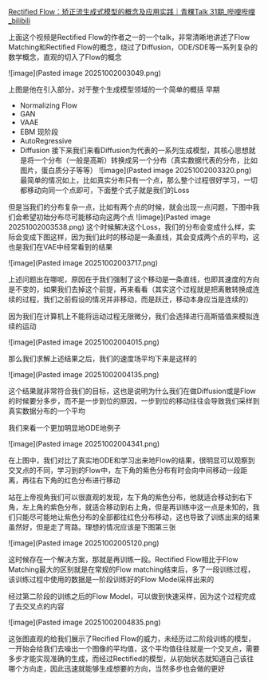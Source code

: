[Rectified Flow：矫正流生成式模型的概念及应用实践｜青稞Talk 31期_哔哩哔哩_bilibili](https://www.bilibili.com/video/BV1pqHezrED5/?spm_id_from=333.1387.favlist.content.click) 

上面这个视频是Rectified Flow的作者之一的一个talk，非常清晰地讲述了Flow Matching和Rectified Flow的概念，绕过了Diffusion，ODE/SDE等一系列复杂的数学概念，直观的切入了Flow的概念

![image](Pasted image 20251002003049.png)

上图是他在引入部分，对于整个生成模型领域的一个简单的概括
早期
- Normalizing Flow
- GAN
- VAAE
- EBM
现阶段
- AutoRegressive
- Diffusion
接下来我们来看Diffusion为代表的一系列生成模型，其核心思想就是将一个分布（一般是高斯）转换成另一个分布（真实数据代表的分布，比如图片，蛋白质分子等等）
![image](Pasted image 20251002003320.png)
最简单的情况如上，比如真实分布只有一个点，那么整个过程很好学习，一切都移动向同一个点即可，下面整个式子就是我们的Loss

但是当我们的分布复杂一点，比如有两个点的时候，就会出现一点问题，下图中我们会希望初始分布尽可能移动向这两个点
![image](Pasted image 20251002003538.png)
这个时候解决这个Loss，我们的分布会变成什么样，实际会变成下图这样，因为我们此时的移动是一条直线，其会变成两个点的平均，这也是我们在VAE中经常看到的结果

![image](Pasted image 20251002003717.png)      

上述问题出在哪呢，原因在于我们强制了这个移动是一条直线，也即其速度的方向是不变的，如果我们去掉这个前提，再来看看（其实这个过程就是把离散转换成连续的过程，我们之前假设的情况并非移动，而是跃迁，移动本身应当是连续的）

因为我们在计算机上不能将运动过程无限微分，我们会选择进行高斯插值来模拟连续的运动

![image](Pasted image 20251002004015.png)

那么我们求解上述结果之后，我们的速度场平均下来是这样的

![image](Pasted image 20251002004135.png)

这个结果就非常符合我们的目标，这也是说明为什么我们在做Diffusion或是Flow的时候要分多步，而不是一步到位的原因，一步到位的移动往往会导致我们采样到真实数据分布的一个平均

我们来看一个更加明显地ODE地例子

![image](Pasted image 20251002004341.png)

在上图中，我们对比了真实地ODE和学习出来地Flow的结果，很明显可以观察到交叉点的不同，学习到的Flow中，左下角的紫色分布有时会向中间移动一段距离，再往右下角的红色分布进行移动

站在上帝视角我们可以很直观的发现，左下角的紫色分布，他就适合移动到右下角，左上角的紫色分布，就适合移动到右上角，但是再训练中这一点是未知的，我们只能尽可能地让紫色分布的全部都往红色分布移动，这也导致了训练出来的结果虽然好，但是走了弯路。理想的情况应该是下图第三张

![image](Pasted image 20251002005120.png)

这时候存在一个解决方案，那就是再训练一段。Rectified Flow相比于Flow Matching最大的区别就是在常规的Flow matching结束后，多了一段训练过程，该训练过程中使用的数据是一阶段训练好的Flow Model采样出来的

经过第二阶段的训练之后的Flow Model，可以做到快速采样，因为这个过程完成了去交叉点的内容

![image](Pasted image 20251002004835.png)

这张图直观的给我们展示了Recified Flow的威力，未经历过二阶段训练的模型，一开始会给我们去噪出一个图像的平均值，这个平均值往往就是一个交叉点，需要多步才能实现准确的生成，而经过Rectified的模型，从初始状态就知道自己该往哪个方向走，因此迅速就能够生成想要的方向，当然多步也会做的更好